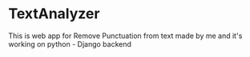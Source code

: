 # TextAnalyzer
This is web app for Remove Punctuation  from text made by me and it's working on python - Django backend
